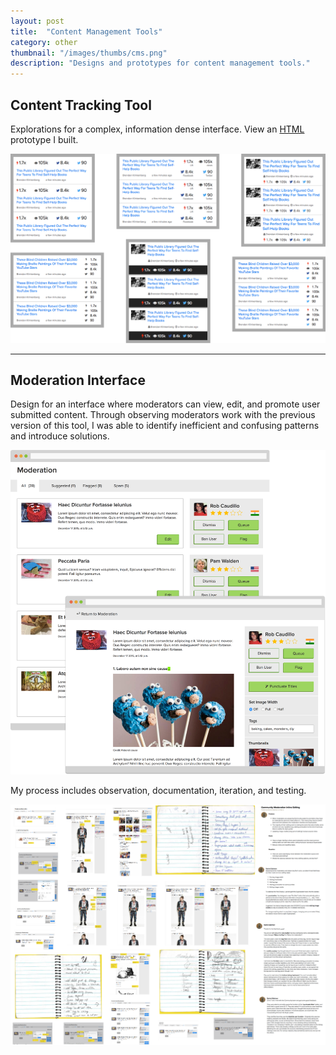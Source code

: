 ```yaml
---
layout: post
title:  "Content Management Tools"
category: other
thumbnail: "/images/thumbs/cms.png"
description: "Designs and prototypes for content management tools."
---
```


## Content Tracking Tool

Explorations for a complex, information dense interface. View an [HTML](http://racheledelman.github.io/buzzfeed-demos/demo-01/) prototype I built.

![Iterations on article metadata interface](/images/other-cms-tracker.png)

---

## Moderation Interface
Design for an interface where moderators can view, edit, and promote user submitted content. Through observing moderators work with the previous version of this tool, I was able to identify inefficient and confusing patterns and introduce solutions.

![Moderation interface](/images/other-cms-moderation1.png)

My process includes observation, documentation, iteration, and testing.

![Process](/images/other-cms-moderation2.png)

